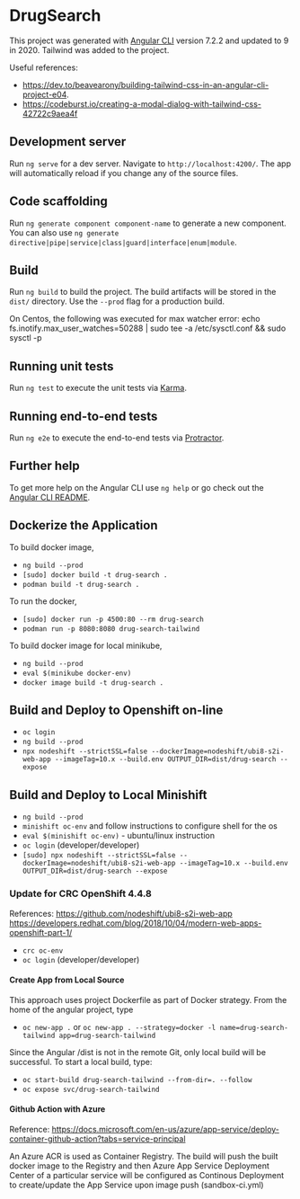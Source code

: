 # DrugSearch

This project was generated with [Angular CLI](https://github.com/angular/angular-cli) version 7.2.2 and updated to 9 in 2020. Tailwind was added to the project.

Useful references:

* https://dev.to/beavearony/building-tailwind-css-in-an-angular-cli-project-e04. 
* https://codeburst.io/creating-a-modal-dialog-with-tailwind-css-42722c9aea4f

## Development server

Run `ng serve` for a dev server. Navigate to `http://localhost:4200/`. The app will automatically reload if you change any of the source files.

## Code scaffolding

Run `ng generate component component-name` to generate a new component. You can also use `ng generate directive|pipe|service|class|guard|interface|enum|module`.

## Build

Run `ng build` to build the project. The build artifacts will be stored in the `dist/` directory. Use the `--prod` flag for a production build.

On Centos, the following was executed for max watcher error:
echo fs.inotify.max_user_watches=50288 | sudo tee -a /etc/sysctl.conf && sudo sysctl -p

## Running unit tests

Run `ng test` to execute the unit tests via [Karma](https://karma-runner.github.io).

## Running end-to-end tests

Run `ng e2e` to execute the end-to-end tests via [Protractor](http://www.protractortest.org/).

## Further help

To get more help on the Angular CLI use `ng help` or go check out the [Angular CLI README](https://github.com/angular/angular-cli/blob/master/README.md).


## Dockerize the Application

To build docker image,

* `ng build --prod`
* `[sudo] docker build -t drug-search .`
* `podman build -t drug-search .`

To run the docker,

* `[sudo] docker run -p 4500:80 --rm drug-search` 
* `podman run -p 8080:8080 drug-search-tailwind`

To build docker image for local minikube,

* `ng build --prod`
* `eval $(minikube docker-env)`
* `docker image build -t drug-search .`

## Build and Deploy to Openshift on-line

* `oc login`
* `ng build --prod`
* `npx nodeshift --strictSSL=false --dockerImage=nodeshift/ubi8-s2i-web-app --imageTag=10.x --build.env OUTPUT_DIR=dist/drug-search --expose`

## Build and Deploy to Local Minishift

* `ng build --prod`
* `minishift oc-env` and follow instructions to configure shell for the os
* `eval $(minishift oc-env)` - ubuntu/linux instruction
* `oc login`  (developer/developer)
* `[sudo] npx nodeshift --strictSSL=false --dockerImage=nodeshift/ubi8-s2i-web-app --imageTag=10.x --build.env OUTPUT_DIR=dist/drug-search --expose`

### Update for CRC OpenShift 4.4.8 ###

References: 
https://github.com/nodeshift/ubi8-s2i-web-app
https://developers.redhat.com/blog/2018/10/04/modern-web-apps-openshift-part-1/

* `crc oc-env`
* `oc login`  (developer/developer)

#### Create App from Local Source ####

This approach uses project Dockerfile as part of Docker strategy. From the home of the angular project, type

* `oc new-app .` or `oc new-app . --strategy=docker -l name=drug-search-tailwind app=drug-search-tailwind`

Since the Angular /dist is not in the remote Git, only local build will be successful. To start a local build, type:
* `oc start-build drug-search-tailwind --from-dir=. --follow`
* `oc expose svc/drug-search-tailwind`

#### Github Action with Azure ####

Reference: https://docs.microsoft.com/en-us/azure/app-service/deploy-container-github-action?tabs=service-principal

An Azure ACR is used as Container Registry. The build will push the built docker image to the Registry and then Azure App Service Deployment Center of a particular service will be configured as Continous Deployment to create/update the App Service upon image push (sandbox-ci.yml)



